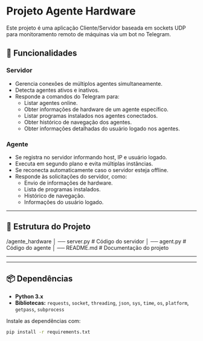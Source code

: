 # **Projeto Agente Hardware**

Este projeto é uma aplicação Cliente/Servidor baseada em sockets UDP para monitoramento remoto de máquinas via um bot no Telegram.

## **📌 Funcionalidades**
### **Servidor**
- Gerencia conexões de múltiplos agentes simultaneamente.
- Detecta agentes ativos e inativos.
- Responde a comandos do Telegram para:
  - Listar agentes online.
  - Obter informações de hardware de um agente específico.
  - Listar programas instalados nos agentes conectados.
  - Obter histórico de navegação dos agentes.
  - Obter informações detalhadas do usuário logado nos agentes.

### **Agente**
- Se registra no servidor informando host, IP e usuário logado.
- Executa em segundo plano e evita múltiplas instâncias.
- Se reconecta automaticamente caso o servidor esteja offline.
- Responde às solicitações do servidor, como:
  - Envio de informações de hardware.
  - Lista de programas instalados.
  - Histórico de navegação.
  - Informações do usuário logado.

---

## **📂 Estrutura do Projeto**
/agente_hardware │
── server.py # Código do servidor │
── agent.py # Código do agente │
── README.md # Documentação do projeto

---


---

## **📦 Dependências**
- **Python 3.x**
- **Bibliotecas:** `requests`, `socket`, `threading`, `json`, `sys`, `time`, `os`, `platform`, `getpass`, `subprocess`

Instale as dependências com:
```bash
pip install -r requirements.txt
